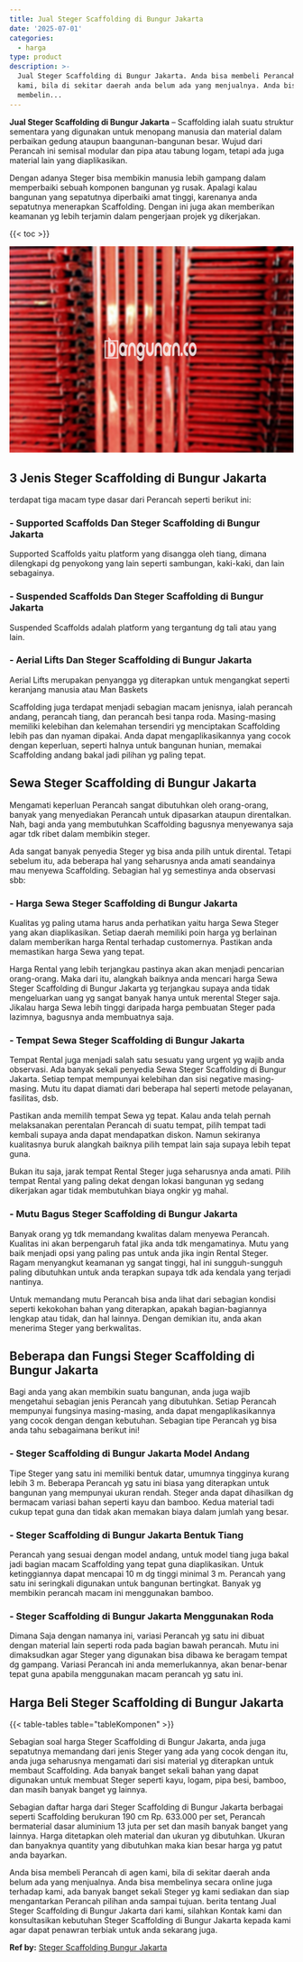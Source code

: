 ```yaml
---
title: Jual Steger Scaffolding di Bungur Jakarta
date: '2025-07-01'
categories:
  - harga
type: product
description: >-
  Jual Steger Scaffolding di Bungur Jakarta. Anda bisa membeli Perancah di agen
  kami, bila di sekitar daerah anda belum ada yang menjualnya. Anda bisa
  membelin...
---
```


**Jual Steger Scaffolding di Bungur Jakarta** – Scaffolding ialah suatu struktur sementara yang digunakan untuk menopang manusia dan material dalam perbaikan gedung ataupun baangunan-bangunan besar. Wujud dari Perancah ini semisal modular dan pipa atau tabung logam, tetapi ada juga material lain yang diaplikasikan.

Dengan adanya Steger bisa membikin manusia lebih gampang dalam memperbaiki sebuah komponen bangunan yg rusak. Apalagi kalau bangunan yang sepatutnya diperbaiki amat tinggi, karenanya anda sepatutnya menerapkan Scaffolding. Dengan ini juga akan memberikan keamanan yg lebih terjamin dalam pengerjaan projek yg dikerjakan.

{{< toc >}}

![Jual Steger Scaffolding di Bungur Jakarta](/images/sewa-scaffolding-steger-03.png)

## 3 Jenis Steger Scaffolding di Bungur Jakarta

terdapat tiga macam type dasar dari Perancah seperti berikut ini:

### \- Supported Scaffolds Dan Steger Scaffolding di Bungur Jakarta

Supported Scaffolds yaitu platform yang disangga oleh tiang, dimana dilengkapi dg penyokong yang lain seperti sambungan, kaki-kaki, dan lain sebagainya.

### \- Suspended Scaffolds Dan Steger Scaffolding di Bungur Jakarta

Suspended Scaffolds adalah platform yang tergantung dg tali atau yang lain.

### \- Aerial Lifts Dan Steger Scaffolding di Bungur Jakarta

Aerial Lifts merupakan penyangga yg diterapkan untuk mengangkat seperti keranjang manusia atau Man Baskets

Scaffolding juga terdapat menjadi sebagian macam jenisnya, ialah perancah andang, perancah tiang, dan perancah besi tanpa roda. Masing-masing memiliki kelebihan dan kelemahan tersendiri yg menciptakan Scaffolding lebih pas dan nyaman dipakai. Anda dapat mengaplikasikannya yang cocok dengan keperluan, seperti halnya untuk bangunan hunian, memakai Scaffolding andang bakal jadi pilihan yg paling tepat.

## Sewa Steger Scaffolding di Bungur Jakarta

Mengamati keperluan Perancah sangat dibutuhkan oleh orang-orang, banyak yang menyediakan Perancah untuk dipasarkan ataupun direntalkan. Nah, bagi anda yang membutuhkan Scaffolding bagusnya menyewanya saja agar tdk ribet dalam membikin steger.

Ada sangat banyak penyedia Steger yg bisa anda pilih untuk dirental. Tetapi sebelum itu, ada beberapa hal yang seharusnya anda amati seandainya mau menyewa Scaffolding. Sebagian hal yg semestinya anda observasi sbb:

### \- Harga Sewa Steger Scaffolding di Bungur Jakarta

Kualitas yg paling utama harus anda perhatikan yaitu harga Sewa Steger yang akan diaplikasikan. Setiap daerah memiliki poin harga yg berlainan dalam memberikan harga Rental terhadap customernya. Pastikan anda memastikan harga Sewa yang tepat.

Harga Rental yang lebih terjangkau pastinya akan akan menjadi pencarian orang-orang. Maka dari itu, alangkah baiknya anda mencari harga Sewa Steger Scaffolding di Bungur Jakarta yg terjangkau supaya anda tidak mengeluarkan uang yg sangat banyak hanya untuk merental Steger saja. Jikalau harga Sewa lebih tinggi daripada harga pembuatan Steger pada lazimnya, bagusnya anda membuatnya saja.

### \- Tempat Sewa Steger Scaffolding di Bungur Jakarta

Tempat Rental juga menjadi salah satu sesuatu yang urgent yg wajib anda observasi. Ada banyak sekali penyedia Sewa Steger Scaffolding di Bungur Jakarta. Setiap tempat mempunyai kelebihan dan sisi negative masing-masing. Mutu itu dapat diamati dari beberapa hal seperti metode pelayanan, fasilitas, dsb.

Pastikan anda memilih tempat Sewa yg tepat. Kalau anda telah pernah melaksanakan perentalan Perancah di suatu tempat, pilih tempat tadi kembali supaya anda dapat mendapatkan diskon. Namun sekiranya kualitasnya buruk alangkah baiknya pilih tempat lain saja supaya lebih tepat guna.

Bukan itu saja, jarak tempat Rental Steger juga seharusnya anda amati. Pilih tempat Rental yang paling dekat dengan lokasi bangunan yg sedang dikerjakan agar tidak membutuhkan biaya ongkir yg mahal.

### \- Mutu Bagus Steger Scaffolding di Bungur Jakarta

Banyak orang yg tdk memandang kwalitas dalam menyewa Perancah. Kualitas ini akan berpengaruh fatal jika anda tdk mengamatinya. Mutu yang baik menjadi opsi yang paling pas untuk anda jika ingin Rental Steger. Ragam menyangkut keamanan yg sangat tinggi, hal ini sungguh-sungguh paling dibutuhkan untuk anda terapkan supaya tdk ada kendala yang terjadi nantinya.

Untuk memandang mutu Perancah bisa anda lihat dari sebagian kondisi seperti kekokohan bahan yang diterapkan, apakah bagian-bagiannya lengkap atau tidak, dan hal lainnya. Dengan demikian itu, anda akan menerima Steger yang berkwalitas.

## Beberapa dan Fungsi Steger Scaffolding di Bungur Jakarta

Bagi anda yang akan membikin suatu bangunan, anda juga wajib mengetahui sebagian jenis Perancah yang dibutuhkan. Setiap Perancah mempunyai fungsinya masing-masing, anda dapat mengaplikasikannya yang cocok dengan dengan kebutuhan. Sebagian tipe Perancah yg bisa anda tahu sebagaimana berikut ini!

### \- Steger Scaffolding di Bungur Jakarta Model Andang

Tipe Steger yang satu ini memiliki bentuk datar, umumnya tingginya kurang lebih 3 m. Beberapa Perancah yg satu ini biasa yang diterapkan untuk bangunan yang mempunyai ukuran rendah. Steger anda dapat dihasilkan dg bermacam variasi bahan seperti kayu dan bamboo. Kedua material tadi cukup tepat guna dan tidak akan memakan biaya dalam jumlah yang besar.

### \- Steger Scaffolding di Bungur Jakarta Bentuk Tiang

Perancah yang sesuai dengan model andang, untuk model tiang juga bakal jadi bagian macam Scaffolding yang tepat guna diaplikasikan. Untuk ketinggiannya dapat mencapai 10 m dg tinggi minimal 3 m. Perancah yang satu ini seringkali digunakan untuk bangunan bertingkat. Banyak yg membikin perancah macam ini menggunakan bamboo.

### \- Steger Scaffolding di Bungur Jakarta Menggunakan Roda

Dimana Saja dengan namanya ini, variasi Perancah yg satu ini dibuat dengan material lain seperti roda pada bagian bawah perancah. Mutu ini dimaksudkan agar Steger yang digunakan bisa dibawa ke beragam tempat dg gampang. Variasi Perancah ini anda memerlukannya, akan benar-benar tepat guna apabila menggunakan macam perancah yg satu ini.

## Harga Beli Steger Scaffolding di Bungur Jakarta

{{< table-tables table="tableKomponen" >}}

Sebagian soal harga Steger Scaffolding di Bungur Jakarta, anda juga sepatutnya memandang dari jenis Steger yang ada yang cocok dengan itu, anda juga seharusnya mengamati dari sisi material yg diterapkan untuk membaut Scaffolding. Ada banyak banget sekali bahan yang dapat digunakan untuk membuat Steger seperti kayu, logam, pipa besi, bamboo, dan masih banyak banget yg lainnya.

Sebagian daftar harga dari Steger Scaffolding di Bungur Jakarta berbagai seperti Scaffolding berukuran 190 cm Rp. 633.000 per set, Perancah bermaterial dasar aluminium 13 juta per set dan masih banyak banget yang lainnya. Harga ditetapkan oleh material dan ukuran yg dibutuhkan. Ukuran dan banyaknya quantity yang dibutuhkan maka kian besar harga yg patut anda bayarkan.

Anda bisa membeli Perancah di agen kami, bila di sekitar daerah anda belum ada yang menjualnya. Anda bisa membelinya secara online juga terhadap kami, ada banyak banget sekali Steger yg kami sediakan dan siap mengantarkan Perancah pilihan anda sampai tujuan. berita tentang Jual Steger Scaffolding di Bungur Jakarta dari kami, silahkan Kontak kami dan konsultasikan kebutuhan Steger Scaffolding di Bungur Jakarta kepada kami agar dapat penawran terbiak untuk anda sekarang juga.

**Ref by:** [Steger Scaffolding Bungur Jakarta](https://id.wikipedia.org/wiki/Steger)

